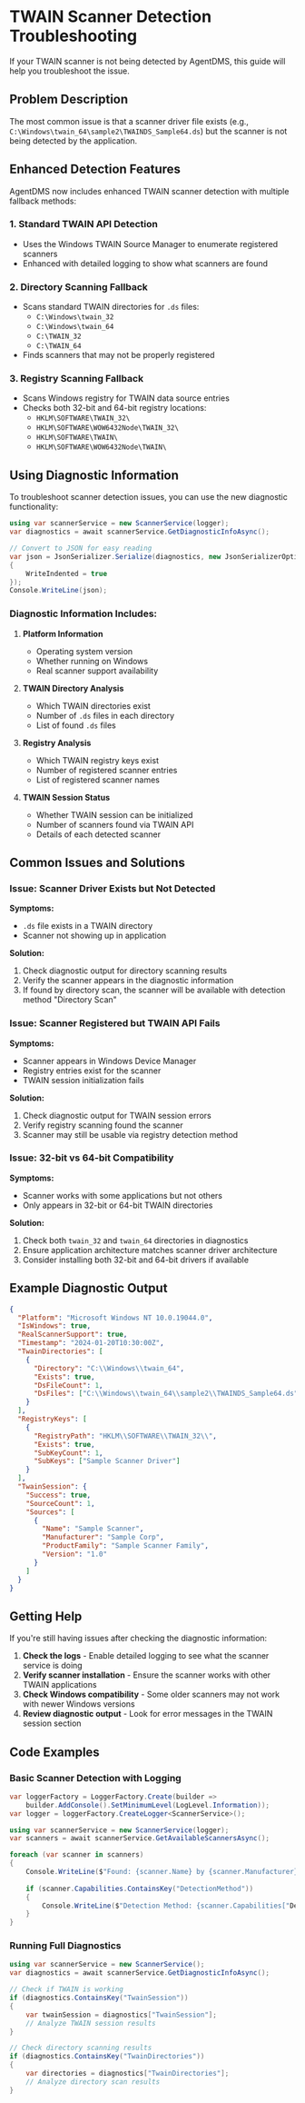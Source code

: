 # TWAIN Scanner Detection Troubleshooting

If your TWAIN scanner is not being detected by AgentDMS, this guide will help you troubleshoot the issue.

## Problem Description

The most common issue is that a scanner driver file exists (e.g., `C:\Windows\twain_64\sample2\TWAINDS_Sample64.ds`) but the scanner is not being detected by the application.

## Enhanced Detection Features

AgentDMS now includes enhanced TWAIN scanner detection with multiple fallback methods:

### 1. Standard TWAIN API Detection
- Uses the Windows TWAIN Source Manager to enumerate registered scanners
- Enhanced with detailed logging to show what scanners are found

### 2. Directory Scanning Fallback
- Scans standard TWAIN directories for `.ds` files:
  - `C:\Windows\twain_32`
  - `C:\Windows\twain_64`
  - `C:\TWAIN_32`
  - `C:\TWAIN_64`
- Finds scanners that may not be properly registered

### 3. Registry Scanning Fallback
- Scans Windows registry for TWAIN data source entries
- Checks both 32-bit and 64-bit registry locations:
  - `HKLM\SOFTWARE\TWAIN_32\`
  - `HKLM\SOFTWARE\WOW6432Node\TWAIN_32\`
  - `HKLM\SOFTWARE\TWAIN\`
  - `HKLM\SOFTWARE\WOW6432Node\TWAIN\`

## Using Diagnostic Information

To troubleshoot scanner detection issues, you can use the new diagnostic functionality:

```csharp
using var scannerService = new ScannerService(logger);
var diagnostics = await scannerService.GetDiagnosticInfoAsync();

// Convert to JSON for easy reading
var json = JsonSerializer.Serialize(diagnostics, new JsonSerializerOptions 
{ 
    WriteIndented = true 
});
Console.WriteLine(json);
```

### Diagnostic Information Includes:

1. **Platform Information**
   - Operating system version
   - Whether running on Windows
   - Real scanner support availability

2. **TWAIN Directory Analysis**
   - Which TWAIN directories exist
   - Number of `.ds` files in each directory
   - List of found `.ds` files

3. **Registry Analysis**
   - Which TWAIN registry keys exist
   - Number of registered scanner entries
   - List of registered scanner names

4. **TWAIN Session Status**
   - Whether TWAIN session can be initialized
   - Number of scanners found via TWAIN API
   - Details of each detected scanner

## Common Issues and Solutions

### Issue: Scanner Driver Exists but Not Detected

**Symptoms:**
- `.ds` file exists in a TWAIN directory
- Scanner not showing up in application

**Solution:**
1. Check diagnostic output for directory scanning results
2. Verify the scanner appears in the diagnostic information
3. If found by directory scan, the scanner will be available with detection method "Directory Scan"

### Issue: Scanner Registered but TWAIN API Fails

**Symptoms:**
- Scanner appears in Windows Device Manager
- Registry entries exist for the scanner
- TWAIN session initialization fails

**Solution:**
1. Check diagnostic output for TWAIN session errors
2. Verify registry scanning found the scanner
3. Scanner may still be usable via registry detection method

### Issue: 32-bit vs 64-bit Compatibility

**Symptoms:**
- Scanner works with some applications but not others
- Only appears in 32-bit or 64-bit TWAIN directories

**Solution:**
1. Check both `twain_32` and `twain_64` directories in diagnostics
2. Ensure application architecture matches scanner driver architecture
3. Consider installing both 32-bit and 64-bit drivers if available

## Example Diagnostic Output

```json
{
  "Platform": "Microsoft Windows NT 10.0.19044.0",
  "IsWindows": true,
  "RealScannerSupport": true,
  "Timestamp": "2024-01-20T10:30:00Z",
  "TwainDirectories": [
    {
      "Directory": "C:\\Windows\\twain_64",
      "Exists": true,
      "DsFileCount": 1,
      "DsFiles": ["C:\\Windows\\twain_64\\sample2\\TWAINDS_Sample64.ds"]
    }
  ],
  "RegistryKeys": [
    {
      "RegistryPath": "HKLM\\SOFTWARE\\TWAIN_32\\",
      "Exists": true,
      "SubKeyCount": 1,
      "SubKeys": ["Sample Scanner Driver"]
    }
  ],
  "TwainSession": {
    "Success": true,
    "SourceCount": 1,
    "Sources": [
      {
        "Name": "Sample Scanner",
        "Manufacturer": "Sample Corp",
        "ProductFamily": "Sample Scanner Family",
        "Version": "1.0"
      }
    ]
  }
}
```

## Getting Help

If you're still having issues after checking the diagnostic information:

1. **Check the logs** - Enable detailed logging to see what the scanner service is doing
2. **Verify scanner installation** - Ensure the scanner works with other TWAIN applications
3. **Check Windows compatibility** - Some older scanners may not work with newer Windows versions
4. **Review diagnostic output** - Look for error messages in the TWAIN session section

## Code Examples

### Basic Scanner Detection with Logging

```csharp
var loggerFactory = LoggerFactory.Create(builder =>
    builder.AddConsole().SetMinimumLevel(LogLevel.Information));
var logger = loggerFactory.CreateLogger<ScannerService>();

using var scannerService = new ScannerService(logger);
var scanners = await scannerService.GetAvailableScannersAsync();

foreach (var scanner in scanners)
{
    Console.WriteLine($"Found: {scanner.Name} by {scanner.Manufacturer}");
    
    if (scanner.Capabilities.ContainsKey("DetectionMethod"))
    {
        Console.WriteLine($"Detection Method: {scanner.Capabilities["DetectionMethod"]}");
    }
}
```

### Running Full Diagnostics

```csharp
using var scannerService = new ScannerService();
var diagnostics = await scannerService.GetDiagnosticInfoAsync();

// Check if TWAIN is working
if (diagnostics.ContainsKey("TwainSession"))
{
    var twainSession = diagnostics["TwainSession"];
    // Analyze TWAIN session results
}

// Check directory scanning results
if (diagnostics.ContainsKey("TwainDirectories"))
{
    var directories = diagnostics["TwainDirectories"];
    // Analyze directory scan results
}
```